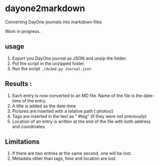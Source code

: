 # dayone2markdown
Converting DayOne journals into markdown files

Work in progress.

## usage

1. Export you DayOne journal as JSON and unzip the folder.
2. Put the script in the unzipped folder.
3. Run the script `./do2md.py Journal.json`

## Results :

1. Each entry is now converted to an MD file. Name of the file is the date-time of the entry.
2. A title is added as the date-time
3. Pictures are inserted with a relative path ( photos/)
4. Tags are inserted in the text as " #tag" (if they were not previously)
5. Location of an entry is written at the end of the file with both address and coordinates.


## Limitations

1. If there are two entries at the same second, one will be lost.
2. Metadata other than tags, time and location are lost.
